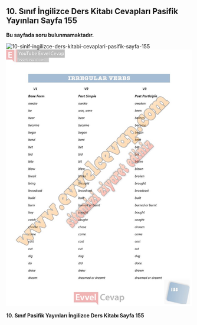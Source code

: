 ## 10. Sınıf İngilizce Ders Kitabı Cevapları Pasifik Yayınları Sayfa 155

**Bu sayfada soru bulunmamaktadır.**

![10-sinif-ingilizce-ders-kitabi-cevaplari-pasifik-sayfa-155]()![10-sinif-ingilizce-ders-kitabi-cevaplari-pasifik-sayfa-155](./image1.webp)

**10. Sınıf Pasifik Yayınları İngilizce Ders Kitabı Sayfa 155**